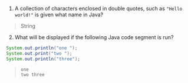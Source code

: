 1. A collection of characters enclosed in double quotes, such as `"Hello world!"` is given what name in Java?

> String

2. What will be displayed if the following Java code segment is run?

```java
System.out.println("one ");
System.out.print("two ");
System.out.println("three");
```

> ```
> one
> two three
> ```

